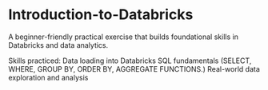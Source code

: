 # Introduction-to-Databricks
A beginner-friendly practical exercise that builds foundational skills in Databricks and data analytics.

Skills practiced: 
Data loading into Databricks
SQL fundamentals (SELECT, WHERE, GROUP BY, ORDER BY, AGGREGATE FUNCTIONS.)
Real-world data exploration and analysis
